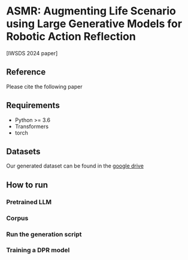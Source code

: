 ASMR: Augmenting Life Scenario using Large Generative Models for Robotic Action Reflection
===
[IWSDS 2024 paper]


## Reference
Please cite the following paper


## Requirements
* Python >= 3.6
* Transformers
* torch

## Datasets
Our generated dataset can be found in the [google drive]()

## How to run
### Pretrained LLM

### Corpus


### Run the generation script

### Training a DPR model
